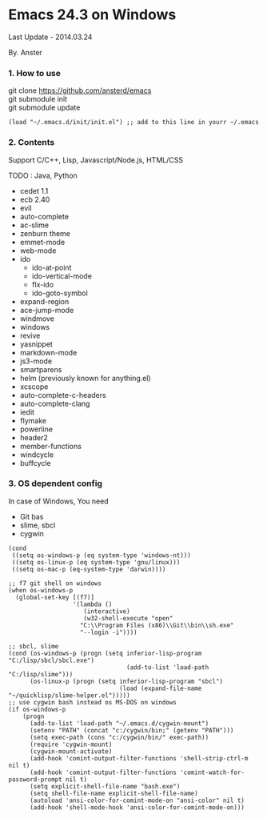 Emacs 24.3 on Windows
===

Last Update - 2014.03.24

By. Anster
<br>

### 1. How to use

git clone https://github.com/ansterd/emacs  
git submodule init  
git submodule update
```
(load "~/.emacs.d/init/init.el") ;; add to this line in yourr ~/.emacs
```

### 2. Contents

Support C/C++, Lisp, Javascript/Node.js, HTML/CSS

TODO : Java, Python

- cedet 1.1
- ecb 2.40
- evil
- auto-complete
- ac-slime
- zenburn theme
- emmet-mode
- web-mode
- ido
	* ido-at-point
	* ido-vertical-mode
	* flx-ido
	* ido-goto-symbol
- expand-region
- ace-jump-mode
- windmove
- windows
- revive
- yasnippet
- markdown-mode
- js3-mode
- smartparens
- helm (previously known for anything.el)
- xcscope
- auto-complete-c-headers
- auto-complete-clang
- iedit
- flymake
- powerline
- header2
- member-functions
- windcycle
- buffcycle


### 3. OS dependent config

In case of Windows, You need

- Git bas
- slime, sbcl
- cygwin

```
(cond
 ((setq os-windows-p (eq system-type 'windows-nt)))
 ((setq os-linux-p (eq system-type 'gnu/linux)))
 ((setq os-mac-p (eq-system-type 'darwin))))
 
;; f7 git shell on windows
(when os-windows-p
  (global-set-key [(f7)]
                  '(lambda ()
                     (interactive)
                     (w32-shell-execute "open"
					"C:\\Program Files (x86)\\Git\\bin\\sh.exe"
					"--login -i"))))
					
;; sbcl, slime
(cond (os-windows-p (progn (setq inferior-lisp-program "C:/lisp/sbcl/sbcl.exe")
			                     (add-to-list 'load-path "C:/lisp/slime")))
      (os-linux-p (progn (setq inferior-lisp-program "sbcl")
			                   (load (expand-file-name "~/quicklisp/slime-helper.el")))))	
;; use cygwin bash instead os MS-DOS on windows
(if os-windows-p
    (progn
      (add-to-list 'load-path "~/.emacs.d/cygwin-mount")
      (setenv "PATH" (concat "c:/cygwin/bin;" (getenv "PATH")))
      (setq exec-path (cons "c:/cygwin/bin/" exec-path))
      (require 'cygwin-mount)
      (cygwin-mount-activate)
      (add-hook 'comint-output-filter-functions 'shell-strip-ctrl-m nil t)
      (add-hook 'comint-output-filter-functions 'comint-watch-for-password-prompt nil t)
      (setq explicit-shell-file-name "bash.exe")
      (setq shell-file-name explicit-shell-file-name)
      (autoload 'ansi-color-for-comint-mode-on "ansi-color" nil t)
      (add-hook 'shell-mode-hook 'ansi-color-for-comint-mode-on)))
```
